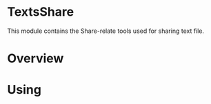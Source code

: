 # TextsShare
This module contains the Share-relate tools used for sharing text file.

# Overview

# Using
